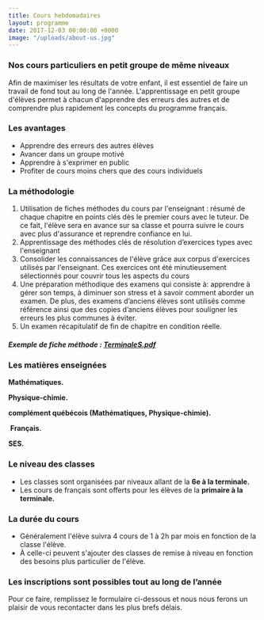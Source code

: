 ```yaml
---
title: Cours hebdomadaires
layout: programme
date: 2017-12-03 00:00:00 +0000
image: "/uploads/about-us.jpg"
---
```

### Nos cours particuliers en petit groupe de même niveaux

Afin de maximiser les résultats de votre enfant, il est essentiel de faire un travail de fond tout au long de l'année.  L'apprentissage en petit groupe d'élèves permet à chacun d'apprendre des erreurs des autres et de comprendre plus rapidement les concepts du programme français.

### Les avantages 

* Apprendre des erreurs des autres élèves
* Avancer dans un groupe motivé
* Apprendre à s'exprimer en public
* Profiter de cours moins chers que des cours individuels

### La méthodologie

1. Utilisation de fiches méthodes du cours par l'enseignant : résumé de chaque chapitre en points clés dès le premier cours avec le tuteur. De ce fait, l'élève sera en avance sur sa classe et pourra suivre le cours avec plus d'assurance et reprendre confiance en lui.
2. Apprentissage des méthodes clés de résolution d’exercices types avec l'enseignant
3. Consolider les connaissances de l'élève grâce aux corpus d'exercices utilisés par l'enseignant. Ces exercices ont été minutieusement sélectionnés pour couvrir tous les aspects du cours
4. Une préparation méthodique des examens qui consiste à: apprendre à gérer son temps, à diminuer son stress et à savoir comment aborder un examen. De plus, des examens d’anciens élèves sont utilisés comme référence ainsi que des copies d’anciens élèves pour souligner les erreurs les plus communes à éviter.
5. Un examen récapitulatif de fin de chapitre en condition réelle.

##### Exemple de fiche méthode : [TerminaleS.pdf](/uploads/TerminaleS.pdf "TerminaleS.pdf")

### Les matières enseignées

**Mathématiques.**

 **Physique-chimie.**

**complément québécois (Mathématiques, Physique-chimie).**

 **Français.**

**SES.**

### Le niveau des classes

* Les classes sont organisées par niveaux allant de la **6e à la terminale.**
* Les cours de français sont offerts pour les élèves de la **primaire à la terminale.**

### La durée du cours

* Généralement l'élève suivra 4 cours de 1 à 2h par mois en fonction de la classe l'élève.
* À celle-ci peuvent s'ajouter des classes de remise à niveau  en fonction des besoins plus particulier de l'élève.

### **Les inscriptions sont possibles tout au long de l’année**

Pour ce faire, remplissez le formulaire ci-dessous et nous nous ferons un plaisir de vous recontacter dans les plus brefs délais.